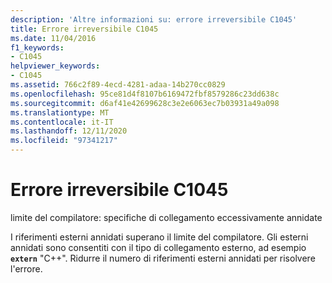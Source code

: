 ```yaml
---
description: 'Altre informazioni su: errore irreversibile C1045'
title: Errore irreversibile C1045
ms.date: 11/04/2016
f1_keywords:
- C1045
helpviewer_keywords:
- C1045
ms.assetid: 766c2f89-4ecd-4281-adaa-14b270cc0829
ms.openlocfilehash: 95ce81d4f8107b6169472fbf8579286c23dd638c
ms.sourcegitcommit: d6af41e42699628c3e2e6063ec7b03931a49a098
ms.translationtype: MT
ms.contentlocale: it-IT
ms.lasthandoff: 12/11/2020
ms.locfileid: "97341217"
---
```

# <a name="fatal-error-c1045"></a>Errore irreversibile C1045

limite del compilatore: specifiche di collegamento eccessivamente annidate

I riferimenti esterni annidati superano il limite del compilatore. Gli esterni annidati sono consentiti con il tipo di collegamento esterno, ad esempio **`extern`** "C++". Ridurre il numero di riferimenti esterni annidati per risolvere l'errore.

